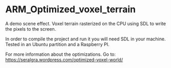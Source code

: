# ARM_Optimized_voxel_terrain
A demo scene effect. Voxel terrain rasterized on the CPU using SDL to write the pixels to the screen.

In order to compile the project and run it you will need SDL in your machine. Tested in an Ubuntu partition and a Raspberry PI.

For more information about the optimizations. Go to: https://seralgra.wordpress.com/optimized-voxel-world/